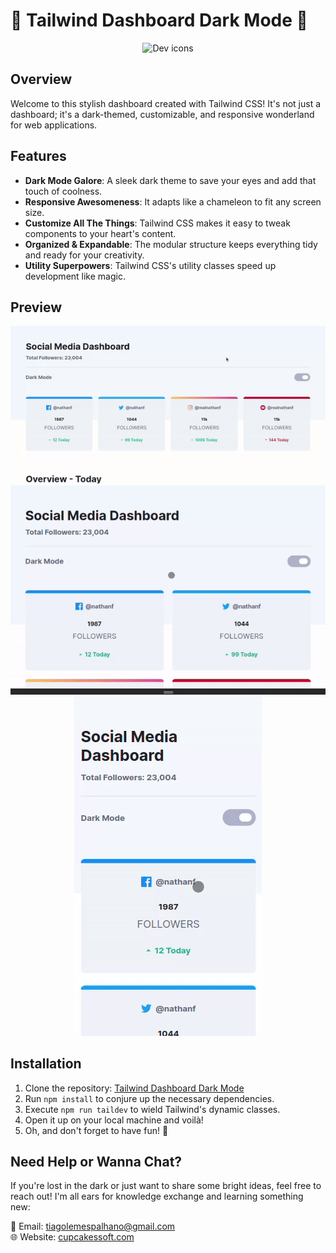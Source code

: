 # 🌙 Tailwind Dashboard Dark Mode 🚀

<p align="center">
  <img src="https://skillicons.dev/icons?i=tailwind" alt="Dev icons" />
</p>

## Overview

Welcome to this stylish dashboard created with Tailwind CSS! It's not just a dashboard; it's a dark-themed, customizable, and responsive wonderland for web applications.

## Features

- **Dark Mode Galore**: A sleek dark theme to save your eyes and add that touch of coolness.
- **Responsive Awesomeness**: It adapts like a chameleon to fit any screen size.
- **Customize All The Things**: Tailwind CSS makes it easy to tweak components to your heart's content.
- **Organized & Expandable**: The modular structure keeps everything tidy and ready for your creativity.
- **Utility Superpowers**: Tailwind CSS's utility classes speed up development like magic.

## Preview

<p align="center">
  <img src="1.gif" alt="Website" />
  <img src="2.gif" alt="Website" />
  <img src="3.gif" alt="Website" />
</p>

## Installation

1. Clone the repository: [Tailwind Dashboard Dark Mode](https://github.com/tiagoskaterock/tailwind-dashboard-darkmode)
2. Run `npm install` to conjure up the necessary dependencies.
3. Execute `npm run taildev` to wield Tailwind's dynamic classes.
4. Open it up on your local machine and voilà!
5. Oh, and don't forget to have fun! 🎉

## Need Help or Wanna Chat?

If you're lost in the dark or just want to share some bright ideas, feel free to reach out! I'm all ears for knowledge exchange and learning something new:

📧 Email: tiagolemespalhano@gmail.com <br>
🌐 Website: [cupcakessoft.com](https://cupcakesoft.com)
